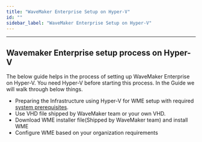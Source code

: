 ```yaml
---
title: "WaveMaker Enterprise Setup on Hyper-V"
id: ""
sidebar_label: "WaveMaker Enterprise Setup on Hyper-V"
---
```

---

## Wavemaker Enterprise setup process on Hyper-V

The below guide helps in the process of setting up WaveMaker Enterprise on Hyper-V.
You need Hyper-V before starting this process.
In the Guide we will walk through below things.

- Preparing the Infrastructure using Hyper-V for WME setup with required [system prerequisites](/learn/on-premise/prerequisites).
- Use VHD file shipped by WaveMaker team or your own VHD.
- Download WME installer file(Shipped by WaveMaker team) and install WME
- Configure WME based on your organization requirements
